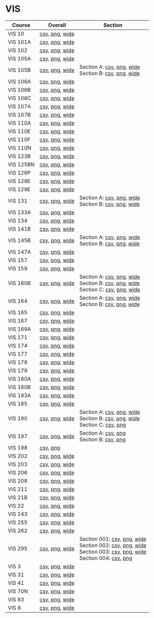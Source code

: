 # VIS

| Course | Overall | Section |
| ------ | ------- | ------- |
| VIS 10 | [csv](https://github.com/UCSD-Historical-Enrollment-Data/2024Spring/blob/main/overall/VIS%2010.csv), [png](https://raw.githubusercontent.com/UCSD-Historical-Enrollment-Data/2024Spring/main/plot_overall/VIS%2010.png), [wide](https://raw.githubusercontent.com/UCSD-Historical-Enrollment-Data/2024Spring/main/plot_overall_wide/VIS%2010.png) |  |
| VIS 101A | [csv](https://github.com/UCSD-Historical-Enrollment-Data/2024Spring/blob/main/overall/VIS%20101A.csv), [png](https://raw.githubusercontent.com/UCSD-Historical-Enrollment-Data/2024Spring/main/plot_overall/VIS%20101A.png), [wide](https://raw.githubusercontent.com/UCSD-Historical-Enrollment-Data/2024Spring/main/plot_overall_wide/VIS%20101A.png) |  |
| VIS 102 | [csv](https://github.com/UCSD-Historical-Enrollment-Data/2024Spring/blob/main/overall/VIS%20102.csv), [png](https://raw.githubusercontent.com/UCSD-Historical-Enrollment-Data/2024Spring/main/plot_overall/VIS%20102.png), [wide](https://raw.githubusercontent.com/UCSD-Historical-Enrollment-Data/2024Spring/main/plot_overall_wide/VIS%20102.png) |  |
| VIS 105A | [csv](https://github.com/UCSD-Historical-Enrollment-Data/2024Spring/blob/main/overall/VIS%20105A.csv), [png](https://raw.githubusercontent.com/UCSD-Historical-Enrollment-Data/2024Spring/main/plot_overall/VIS%20105A.png), [wide](https://raw.githubusercontent.com/UCSD-Historical-Enrollment-Data/2024Spring/main/plot_overall_wide/VIS%20105A.png) |  |
| VIS 105B | [csv](https://github.com/UCSD-Historical-Enrollment-Data/2024Spring/blob/main/overall/VIS%20105B.csv), [png](https://raw.githubusercontent.com/UCSD-Historical-Enrollment-Data/2024Spring/main/plot_overall/VIS%20105B.png), [wide](https://raw.githubusercontent.com/UCSD-Historical-Enrollment-Data/2024Spring/main/plot_overall_wide/VIS%20105B.png) | Section A: [csv](https://github.com/UCSD-Historical-Enrollment-Data/2024Spring/blob/main/section/VIS%20105B_A.csv), [png](https://raw.githubusercontent.com/UCSD-Historical-Enrollment-Data/2024Spring/main/plot_section/VIS%20105B_A.png), [wide](https://raw.githubusercontent.com/UCSD-Historical-Enrollment-Data/2024Spring/main/plot_section_wide/VIS%20105B_A.png)<br>Section B: [csv](https://github.com/UCSD-Historical-Enrollment-Data/2024Spring/blob/main/section/VIS%20105B_B.csv), [png](https://raw.githubusercontent.com/UCSD-Historical-Enrollment-Data/2024Spring/main/plot_section/VIS%20105B_B.png), [wide](https://raw.githubusercontent.com/UCSD-Historical-Enrollment-Data/2024Spring/main/plot_section_wide/VIS%20105B_B.png) |
| VIS 106A | [csv](https://github.com/UCSD-Historical-Enrollment-Data/2024Spring/blob/main/overall/VIS%20106A.csv), [png](https://raw.githubusercontent.com/UCSD-Historical-Enrollment-Data/2024Spring/main/plot_overall/VIS%20106A.png), [wide](https://raw.githubusercontent.com/UCSD-Historical-Enrollment-Data/2024Spring/main/plot_overall_wide/VIS%20106A.png) |  |
| VIS 106B | [csv](https://github.com/UCSD-Historical-Enrollment-Data/2024Spring/blob/main/overall/VIS%20106B.csv), [png](https://raw.githubusercontent.com/UCSD-Historical-Enrollment-Data/2024Spring/main/plot_overall/VIS%20106B.png), [wide](https://raw.githubusercontent.com/UCSD-Historical-Enrollment-Data/2024Spring/main/plot_overall_wide/VIS%20106B.png) |  |
| VIS 106C | [csv](https://github.com/UCSD-Historical-Enrollment-Data/2024Spring/blob/main/overall/VIS%20106C.csv), [png](https://raw.githubusercontent.com/UCSD-Historical-Enrollment-Data/2024Spring/main/plot_overall/VIS%20106C.png), [wide](https://raw.githubusercontent.com/UCSD-Historical-Enrollment-Data/2024Spring/main/plot_overall_wide/VIS%20106C.png) |  |
| VIS 107A | [csv](https://github.com/UCSD-Historical-Enrollment-Data/2024Spring/blob/main/overall/VIS%20107A.csv), [png](https://raw.githubusercontent.com/UCSD-Historical-Enrollment-Data/2024Spring/main/plot_overall/VIS%20107A.png), [wide](https://raw.githubusercontent.com/UCSD-Historical-Enrollment-Data/2024Spring/main/plot_overall_wide/VIS%20107A.png) |  |
| VIS 107B | [csv](https://github.com/UCSD-Historical-Enrollment-Data/2024Spring/blob/main/overall/VIS%20107B.csv), [png](https://raw.githubusercontent.com/UCSD-Historical-Enrollment-Data/2024Spring/main/plot_overall/VIS%20107B.png), [wide](https://raw.githubusercontent.com/UCSD-Historical-Enrollment-Data/2024Spring/main/plot_overall_wide/VIS%20107B.png) |  |
| VIS 110A | [csv](https://github.com/UCSD-Historical-Enrollment-Data/2024Spring/blob/main/overall/VIS%20110A.csv), [png](https://raw.githubusercontent.com/UCSD-Historical-Enrollment-Data/2024Spring/main/plot_overall/VIS%20110A.png), [wide](https://raw.githubusercontent.com/UCSD-Historical-Enrollment-Data/2024Spring/main/plot_overall_wide/VIS%20110A.png) |  |
| VIS 110E | [csv](https://github.com/UCSD-Historical-Enrollment-Data/2024Spring/blob/main/overall/VIS%20110E.csv), [png](https://raw.githubusercontent.com/UCSD-Historical-Enrollment-Data/2024Spring/main/plot_overall/VIS%20110E.png), [wide](https://raw.githubusercontent.com/UCSD-Historical-Enrollment-Data/2024Spring/main/plot_overall_wide/VIS%20110E.png) |  |
| VIS 110F | [csv](https://github.com/UCSD-Historical-Enrollment-Data/2024Spring/blob/main/overall/VIS%20110F.csv), [png](https://raw.githubusercontent.com/UCSD-Historical-Enrollment-Data/2024Spring/main/plot_overall/VIS%20110F.png), [wide](https://raw.githubusercontent.com/UCSD-Historical-Enrollment-Data/2024Spring/main/plot_overall_wide/VIS%20110F.png) |  |
| VIS 110N | [csv](https://github.com/UCSD-Historical-Enrollment-Data/2024Spring/blob/main/overall/VIS%20110N.csv), [png](https://raw.githubusercontent.com/UCSD-Historical-Enrollment-Data/2024Spring/main/plot_overall/VIS%20110N.png), [wide](https://raw.githubusercontent.com/UCSD-Historical-Enrollment-Data/2024Spring/main/plot_overall_wide/VIS%20110N.png) |  |
| VIS 123B | [csv](https://github.com/UCSD-Historical-Enrollment-Data/2024Spring/blob/main/overall/VIS%20123B.csv), [png](https://raw.githubusercontent.com/UCSD-Historical-Enrollment-Data/2024Spring/main/plot_overall/VIS%20123B.png), [wide](https://raw.githubusercontent.com/UCSD-Historical-Enrollment-Data/2024Spring/main/plot_overall_wide/VIS%20123B.png) |  |
| VIS 125BN | [csv](https://github.com/UCSD-Historical-Enrollment-Data/2024Spring/blob/main/overall/VIS%20125BN.csv), [png](https://raw.githubusercontent.com/UCSD-Historical-Enrollment-Data/2024Spring/main/plot_overall/VIS%20125BN.png), [wide](https://raw.githubusercontent.com/UCSD-Historical-Enrollment-Data/2024Spring/main/plot_overall_wide/VIS%20125BN.png) |  |
| VIS 126P | [csv](https://github.com/UCSD-Historical-Enrollment-Data/2024Spring/blob/main/overall/VIS%20126P.csv), [png](https://raw.githubusercontent.com/UCSD-Historical-Enrollment-Data/2024Spring/main/plot_overall/VIS%20126P.png), [wide](https://raw.githubusercontent.com/UCSD-Historical-Enrollment-Data/2024Spring/main/plot_overall_wide/VIS%20126P.png) |  |
| VIS 128E | [csv](https://github.com/UCSD-Historical-Enrollment-Data/2024Spring/blob/main/overall/VIS%20128E.csv), [png](https://raw.githubusercontent.com/UCSD-Historical-Enrollment-Data/2024Spring/main/plot_overall/VIS%20128E.png), [wide](https://raw.githubusercontent.com/UCSD-Historical-Enrollment-Data/2024Spring/main/plot_overall_wide/VIS%20128E.png) |  |
| VIS 129E | [csv](https://github.com/UCSD-Historical-Enrollment-Data/2024Spring/blob/main/overall/VIS%20129E.csv), [png](https://raw.githubusercontent.com/UCSD-Historical-Enrollment-Data/2024Spring/main/plot_overall/VIS%20129E.png), [wide](https://raw.githubusercontent.com/UCSD-Historical-Enrollment-Data/2024Spring/main/plot_overall_wide/VIS%20129E.png) |  |
| VIS 131 | [csv](https://github.com/UCSD-Historical-Enrollment-Data/2024Spring/blob/main/overall/VIS%20131.csv), [png](https://raw.githubusercontent.com/UCSD-Historical-Enrollment-Data/2024Spring/main/plot_overall/VIS%20131.png), [wide](https://raw.githubusercontent.com/UCSD-Historical-Enrollment-Data/2024Spring/main/plot_overall_wide/VIS%20131.png) | Section A: [csv](https://github.com/UCSD-Historical-Enrollment-Data/2024Spring/blob/main/section/VIS%20131_A.csv), [png](https://raw.githubusercontent.com/UCSD-Historical-Enrollment-Data/2024Spring/main/plot_section/VIS%20131_A.png), [wide](https://raw.githubusercontent.com/UCSD-Historical-Enrollment-Data/2024Spring/main/plot_section_wide/VIS%20131_A.png)<br>Section B: [csv](https://github.com/UCSD-Historical-Enrollment-Data/2024Spring/blob/main/section/VIS%20131_B.csv), [png](https://raw.githubusercontent.com/UCSD-Historical-Enrollment-Data/2024Spring/main/plot_section/VIS%20131_B.png), [wide](https://raw.githubusercontent.com/UCSD-Historical-Enrollment-Data/2024Spring/main/plot_section_wide/VIS%20131_B.png) |
| VIS 133A | [csv](https://github.com/UCSD-Historical-Enrollment-Data/2024Spring/blob/main/overall/VIS%20133A.csv), [png](https://raw.githubusercontent.com/UCSD-Historical-Enrollment-Data/2024Spring/main/plot_overall/VIS%20133A.png), [wide](https://raw.githubusercontent.com/UCSD-Historical-Enrollment-Data/2024Spring/main/plot_overall_wide/VIS%20133A.png) |  |
| VIS 134 | [csv](https://github.com/UCSD-Historical-Enrollment-Data/2024Spring/blob/main/overall/VIS%20134.csv), [png](https://raw.githubusercontent.com/UCSD-Historical-Enrollment-Data/2024Spring/main/plot_overall/VIS%20134.png), [wide](https://raw.githubusercontent.com/UCSD-Historical-Enrollment-Data/2024Spring/main/plot_overall_wide/VIS%20134.png) |  |
| VIS 141B | [csv](https://github.com/UCSD-Historical-Enrollment-Data/2024Spring/blob/main/overall/VIS%20141B.csv), [png](https://raw.githubusercontent.com/UCSD-Historical-Enrollment-Data/2024Spring/main/plot_overall/VIS%20141B.png), [wide](https://raw.githubusercontent.com/UCSD-Historical-Enrollment-Data/2024Spring/main/plot_overall_wide/VIS%20141B.png) |  |
| VIS 145B | [csv](https://github.com/UCSD-Historical-Enrollment-Data/2024Spring/blob/main/overall/VIS%20145B.csv), [png](https://raw.githubusercontent.com/UCSD-Historical-Enrollment-Data/2024Spring/main/plot_overall/VIS%20145B.png), [wide](https://raw.githubusercontent.com/UCSD-Historical-Enrollment-Data/2024Spring/main/plot_overall_wide/VIS%20145B.png) | Section A: [csv](https://github.com/UCSD-Historical-Enrollment-Data/2024Spring/blob/main/section/VIS%20145B_A.csv), [png](https://raw.githubusercontent.com/UCSD-Historical-Enrollment-Data/2024Spring/main/plot_section/VIS%20145B_A.png), [wide](https://raw.githubusercontent.com/UCSD-Historical-Enrollment-Data/2024Spring/main/plot_section_wide/VIS%20145B_A.png)<br>Section B: [csv](https://github.com/UCSD-Historical-Enrollment-Data/2024Spring/blob/main/section/VIS%20145B_B.csv), [png](https://raw.githubusercontent.com/UCSD-Historical-Enrollment-Data/2024Spring/main/plot_section/VIS%20145B_B.png), [wide](https://raw.githubusercontent.com/UCSD-Historical-Enrollment-Data/2024Spring/main/plot_section_wide/VIS%20145B_B.png) |
| VIS 147A | [csv](https://github.com/UCSD-Historical-Enrollment-Data/2024Spring/blob/main/overall/VIS%20147A.csv), [png](https://raw.githubusercontent.com/UCSD-Historical-Enrollment-Data/2024Spring/main/plot_overall/VIS%20147A.png), [wide](https://raw.githubusercontent.com/UCSD-Historical-Enrollment-Data/2024Spring/main/plot_overall_wide/VIS%20147A.png) |  |
| VIS 157 | [csv](https://github.com/UCSD-Historical-Enrollment-Data/2024Spring/blob/main/overall/VIS%20157.csv), [png](https://raw.githubusercontent.com/UCSD-Historical-Enrollment-Data/2024Spring/main/plot_overall/VIS%20157.png), [wide](https://raw.githubusercontent.com/UCSD-Historical-Enrollment-Data/2024Spring/main/plot_overall_wide/VIS%20157.png) |  |
| VIS 159 | [csv](https://github.com/UCSD-Historical-Enrollment-Data/2024Spring/blob/main/overall/VIS%20159.csv), [png](https://raw.githubusercontent.com/UCSD-Historical-Enrollment-Data/2024Spring/main/plot_overall/VIS%20159.png), [wide](https://raw.githubusercontent.com/UCSD-Historical-Enrollment-Data/2024Spring/main/plot_overall_wide/VIS%20159.png) |  |
| VIS 160B | [csv](https://github.com/UCSD-Historical-Enrollment-Data/2024Spring/blob/main/overall/VIS%20160B.csv), [png](https://raw.githubusercontent.com/UCSD-Historical-Enrollment-Data/2024Spring/main/plot_overall/VIS%20160B.png), [wide](https://raw.githubusercontent.com/UCSD-Historical-Enrollment-Data/2024Spring/main/plot_overall_wide/VIS%20160B.png) | Section A: [csv](https://github.com/UCSD-Historical-Enrollment-Data/2024Spring/blob/main/section/VIS%20160B_A.csv), [png](https://raw.githubusercontent.com/UCSD-Historical-Enrollment-Data/2024Spring/main/plot_section/VIS%20160B_A.png), [wide](https://raw.githubusercontent.com/UCSD-Historical-Enrollment-Data/2024Spring/main/plot_section_wide/VIS%20160B_A.png)<br>Section B: [csv](https://github.com/UCSD-Historical-Enrollment-Data/2024Spring/blob/main/section/VIS%20160B_B.csv), [png](https://raw.githubusercontent.com/UCSD-Historical-Enrollment-Data/2024Spring/main/plot_section/VIS%20160B_B.png), [wide](https://raw.githubusercontent.com/UCSD-Historical-Enrollment-Data/2024Spring/main/plot_section_wide/VIS%20160B_B.png)<br>Section C: [csv](https://github.com/UCSD-Historical-Enrollment-Data/2024Spring/blob/main/section/VIS%20160B_C.csv), [png](https://raw.githubusercontent.com/UCSD-Historical-Enrollment-Data/2024Spring/main/plot_section/VIS%20160B_C.png), [wide](https://raw.githubusercontent.com/UCSD-Historical-Enrollment-Data/2024Spring/main/plot_section_wide/VIS%20160B_C.png) |
| VIS 164 | [csv](https://github.com/UCSD-Historical-Enrollment-Data/2024Spring/blob/main/overall/VIS%20164.csv), [png](https://raw.githubusercontent.com/UCSD-Historical-Enrollment-Data/2024Spring/main/plot_overall/VIS%20164.png), [wide](https://raw.githubusercontent.com/UCSD-Historical-Enrollment-Data/2024Spring/main/plot_overall_wide/VIS%20164.png) | Section A: [csv](https://github.com/UCSD-Historical-Enrollment-Data/2024Spring/blob/main/section/VIS%20164_A.csv), [png](https://raw.githubusercontent.com/UCSD-Historical-Enrollment-Data/2024Spring/main/plot_section/VIS%20164_A.png), [wide](https://raw.githubusercontent.com/UCSD-Historical-Enrollment-Data/2024Spring/main/plot_section_wide/VIS%20164_A.png)<br>Section B: [csv](https://github.com/UCSD-Historical-Enrollment-Data/2024Spring/blob/main/section/VIS%20164_B.csv), [png](https://raw.githubusercontent.com/UCSD-Historical-Enrollment-Data/2024Spring/main/plot_section/VIS%20164_B.png), [wide](https://raw.githubusercontent.com/UCSD-Historical-Enrollment-Data/2024Spring/main/plot_section_wide/VIS%20164_B.png) |
| VIS 165 | [csv](https://github.com/UCSD-Historical-Enrollment-Data/2024Spring/blob/main/overall/VIS%20165.csv), [png](https://raw.githubusercontent.com/UCSD-Historical-Enrollment-Data/2024Spring/main/plot_overall/VIS%20165.png), [wide](https://raw.githubusercontent.com/UCSD-Historical-Enrollment-Data/2024Spring/main/plot_overall_wide/VIS%20165.png) |  |
| VIS 167 | [csv](https://github.com/UCSD-Historical-Enrollment-Data/2024Spring/blob/main/overall/VIS%20167.csv), [png](https://raw.githubusercontent.com/UCSD-Historical-Enrollment-Data/2024Spring/main/plot_overall/VIS%20167.png), [wide](https://raw.githubusercontent.com/UCSD-Historical-Enrollment-Data/2024Spring/main/plot_overall_wide/VIS%20167.png) |  |
| VIS 169A | [csv](https://github.com/UCSD-Historical-Enrollment-Data/2024Spring/blob/main/overall/VIS%20169A.csv), [png](https://raw.githubusercontent.com/UCSD-Historical-Enrollment-Data/2024Spring/main/plot_overall/VIS%20169A.png), [wide](https://raw.githubusercontent.com/UCSD-Historical-Enrollment-Data/2024Spring/main/plot_overall_wide/VIS%20169A.png) |  |
| VIS 171 | [csv](https://github.com/UCSD-Historical-Enrollment-Data/2024Spring/blob/main/overall/VIS%20171.csv), [png](https://raw.githubusercontent.com/UCSD-Historical-Enrollment-Data/2024Spring/main/plot_overall/VIS%20171.png), [wide](https://raw.githubusercontent.com/UCSD-Historical-Enrollment-Data/2024Spring/main/plot_overall_wide/VIS%20171.png) |  |
| VIS 174 | [csv](https://github.com/UCSD-Historical-Enrollment-Data/2024Spring/blob/main/overall/VIS%20174.csv), [png](https://raw.githubusercontent.com/UCSD-Historical-Enrollment-Data/2024Spring/main/plot_overall/VIS%20174.png), [wide](https://raw.githubusercontent.com/UCSD-Historical-Enrollment-Data/2024Spring/main/plot_overall_wide/VIS%20174.png) |  |
| VIS 177 | [csv](https://github.com/UCSD-Historical-Enrollment-Data/2024Spring/blob/main/overall/VIS%20177.csv), [png](https://raw.githubusercontent.com/UCSD-Historical-Enrollment-Data/2024Spring/main/plot_overall/VIS%20177.png), [wide](https://raw.githubusercontent.com/UCSD-Historical-Enrollment-Data/2024Spring/main/plot_overall_wide/VIS%20177.png) |  |
| VIS 178 | [csv](https://github.com/UCSD-Historical-Enrollment-Data/2024Spring/blob/main/overall/VIS%20178.csv), [png](https://raw.githubusercontent.com/UCSD-Historical-Enrollment-Data/2024Spring/main/plot_overall/VIS%20178.png), [wide](https://raw.githubusercontent.com/UCSD-Historical-Enrollment-Data/2024Spring/main/plot_overall_wide/VIS%20178.png) |  |
| VIS 179 | [csv](https://github.com/UCSD-Historical-Enrollment-Data/2024Spring/blob/main/overall/VIS%20179.csv), [png](https://raw.githubusercontent.com/UCSD-Historical-Enrollment-Data/2024Spring/main/plot_overall/VIS%20179.png), [wide](https://raw.githubusercontent.com/UCSD-Historical-Enrollment-Data/2024Spring/main/plot_overall_wide/VIS%20179.png) |  |
| VIS 180A | [csv](https://github.com/UCSD-Historical-Enrollment-Data/2024Spring/blob/main/overall/VIS%20180A.csv), [png](https://raw.githubusercontent.com/UCSD-Historical-Enrollment-Data/2024Spring/main/plot_overall/VIS%20180A.png), [wide](https://raw.githubusercontent.com/UCSD-Historical-Enrollment-Data/2024Spring/main/plot_overall_wide/VIS%20180A.png) |  |
| VIS 180B | [csv](https://github.com/UCSD-Historical-Enrollment-Data/2024Spring/blob/main/overall/VIS%20180B.csv), [png](https://raw.githubusercontent.com/UCSD-Historical-Enrollment-Data/2024Spring/main/plot_overall/VIS%20180B.png), [wide](https://raw.githubusercontent.com/UCSD-Historical-Enrollment-Data/2024Spring/main/plot_overall_wide/VIS%20180B.png) |  |
| VIS 183A | [csv](https://github.com/UCSD-Historical-Enrollment-Data/2024Spring/blob/main/overall/VIS%20183A.csv), [png](https://raw.githubusercontent.com/UCSD-Historical-Enrollment-Data/2024Spring/main/plot_overall/VIS%20183A.png), [wide](https://raw.githubusercontent.com/UCSD-Historical-Enrollment-Data/2024Spring/main/plot_overall_wide/VIS%20183A.png) |  |
| VIS 185 | [csv](https://github.com/UCSD-Historical-Enrollment-Data/2024Spring/blob/main/overall/VIS%20185.csv), [png](https://raw.githubusercontent.com/UCSD-Historical-Enrollment-Data/2024Spring/main/plot_overall/VIS%20185.png), [wide](https://raw.githubusercontent.com/UCSD-Historical-Enrollment-Data/2024Spring/main/plot_overall_wide/VIS%20185.png) |  |
| VIS 190 | [csv](https://github.com/UCSD-Historical-Enrollment-Data/2024Spring/blob/main/overall/VIS%20190.csv), [png](https://raw.githubusercontent.com/UCSD-Historical-Enrollment-Data/2024Spring/main/plot_overall/VIS%20190.png), [wide](https://raw.githubusercontent.com/UCSD-Historical-Enrollment-Data/2024Spring/main/plot_overall_wide/VIS%20190.png) | Section A: [csv](https://github.com/UCSD-Historical-Enrollment-Data/2024Spring/blob/main/section/VIS%20190_A.csv), [png](https://raw.githubusercontent.com/UCSD-Historical-Enrollment-Data/2024Spring/main/plot_section/VIS%20190_A.png), [wide](https://raw.githubusercontent.com/UCSD-Historical-Enrollment-Data/2024Spring/main/plot_section_wide/VIS%20190_A.png)<br>Section B: [csv](https://github.com/UCSD-Historical-Enrollment-Data/2024Spring/blob/main/section/VIS%20190_B.csv), [png](https://raw.githubusercontent.com/UCSD-Historical-Enrollment-Data/2024Spring/main/plot_section/VIS%20190_B.png), [wide](https://raw.githubusercontent.com/UCSD-Historical-Enrollment-Data/2024Spring/main/plot_section_wide/VIS%20190_B.png)<br>Section C: [csv](https://github.com/UCSD-Historical-Enrollment-Data/2024Spring/blob/main/section/VIS%20190_C.csv), [png](https://raw.githubusercontent.com/UCSD-Historical-Enrollment-Data/2024Spring/main/plot_section/VIS%20190_C.png) |
| VIS 197 | [csv](https://github.com/UCSD-Historical-Enrollment-Data/2024Spring/blob/main/overall/VIS%20197.csv), [png](https://raw.githubusercontent.com/UCSD-Historical-Enrollment-Data/2024Spring/main/plot_overall/VIS%20197.png), [wide](https://raw.githubusercontent.com/UCSD-Historical-Enrollment-Data/2024Spring/main/plot_overall_wide/VIS%20197.png) | Section A: [csv](https://github.com/UCSD-Historical-Enrollment-Data/2024Spring/blob/main/section/VIS%20197_A.csv), [png](https://raw.githubusercontent.com/UCSD-Historical-Enrollment-Data/2024Spring/main/plot_section/VIS%20197_A.png)<br>Section B: [csv](https://github.com/UCSD-Historical-Enrollment-Data/2024Spring/blob/main/section/VIS%20197_B.csv), [png](https://raw.githubusercontent.com/UCSD-Historical-Enrollment-Data/2024Spring/main/plot_section/VIS%20197_B.png) |
| VIS 198 | [csv](https://github.com/UCSD-Historical-Enrollment-Data/2024Spring/blob/main/overall/VIS%20198.csv), [png](https://raw.githubusercontent.com/UCSD-Historical-Enrollment-Data/2024Spring/main/plot_overall/VIS%20198.png) |  |
| VIS 202 | [csv](https://github.com/UCSD-Historical-Enrollment-Data/2024Spring/blob/main/overall/VIS%20202.csv), [png](https://raw.githubusercontent.com/UCSD-Historical-Enrollment-Data/2024Spring/main/plot_overall/VIS%20202.png), [wide](https://raw.githubusercontent.com/UCSD-Historical-Enrollment-Data/2024Spring/main/plot_overall_wide/VIS%20202.png) |  |
| VIS 203 | [csv](https://github.com/UCSD-Historical-Enrollment-Data/2024Spring/blob/main/overall/VIS%20203.csv), [png](https://raw.githubusercontent.com/UCSD-Historical-Enrollment-Data/2024Spring/main/plot_overall/VIS%20203.png), [wide](https://raw.githubusercontent.com/UCSD-Historical-Enrollment-Data/2024Spring/main/plot_overall_wide/VIS%20203.png) |  |
| VIS 206 | [csv](https://github.com/UCSD-Historical-Enrollment-Data/2024Spring/blob/main/overall/VIS%20206.csv), [png](https://raw.githubusercontent.com/UCSD-Historical-Enrollment-Data/2024Spring/main/plot_overall/VIS%20206.png), [wide](https://raw.githubusercontent.com/UCSD-Historical-Enrollment-Data/2024Spring/main/plot_overall_wide/VIS%20206.png) |  |
| VIS 208 | [csv](https://github.com/UCSD-Historical-Enrollment-Data/2024Spring/blob/main/overall/VIS%20208.csv), [png](https://raw.githubusercontent.com/UCSD-Historical-Enrollment-Data/2024Spring/main/plot_overall/VIS%20208.png), [wide](https://raw.githubusercontent.com/UCSD-Historical-Enrollment-Data/2024Spring/main/plot_overall_wide/VIS%20208.png) |  |
| VIS 211 | [csv](https://github.com/UCSD-Historical-Enrollment-Data/2024Spring/blob/main/overall/VIS%20211.csv), [png](https://raw.githubusercontent.com/UCSD-Historical-Enrollment-Data/2024Spring/main/plot_overall/VIS%20211.png), [wide](https://raw.githubusercontent.com/UCSD-Historical-Enrollment-Data/2024Spring/main/plot_overall_wide/VIS%20211.png) |  |
| VIS 21B | [csv](https://github.com/UCSD-Historical-Enrollment-Data/2024Spring/blob/main/overall/VIS%2021B.csv), [png](https://raw.githubusercontent.com/UCSD-Historical-Enrollment-Data/2024Spring/main/plot_overall/VIS%2021B.png), [wide](https://raw.githubusercontent.com/UCSD-Historical-Enrollment-Data/2024Spring/main/plot_overall_wide/VIS%2021B.png) |  |
| VIS 22 | [csv](https://github.com/UCSD-Historical-Enrollment-Data/2024Spring/blob/main/overall/VIS%2022.csv), [png](https://raw.githubusercontent.com/UCSD-Historical-Enrollment-Data/2024Spring/main/plot_overall/VIS%2022.png), [wide](https://raw.githubusercontent.com/UCSD-Historical-Enrollment-Data/2024Spring/main/plot_overall_wide/VIS%2022.png) |  |
| VIS 243 | [csv](https://github.com/UCSD-Historical-Enrollment-Data/2024Spring/blob/main/overall/VIS%20243.csv), [png](https://raw.githubusercontent.com/UCSD-Historical-Enrollment-Data/2024Spring/main/plot_overall/VIS%20243.png), [wide](https://raw.githubusercontent.com/UCSD-Historical-Enrollment-Data/2024Spring/main/plot_overall_wide/VIS%20243.png) |  |
| VIS 255 | [csv](https://github.com/UCSD-Historical-Enrollment-Data/2024Spring/blob/main/overall/VIS%20255.csv), [png](https://raw.githubusercontent.com/UCSD-Historical-Enrollment-Data/2024Spring/main/plot_overall/VIS%20255.png), [wide](https://raw.githubusercontent.com/UCSD-Historical-Enrollment-Data/2024Spring/main/plot_overall_wide/VIS%20255.png) |  |
| VIS 262 | [csv](https://github.com/UCSD-Historical-Enrollment-Data/2024Spring/blob/main/overall/VIS%20262.csv), [png](https://raw.githubusercontent.com/UCSD-Historical-Enrollment-Data/2024Spring/main/plot_overall/VIS%20262.png), [wide](https://raw.githubusercontent.com/UCSD-Historical-Enrollment-Data/2024Spring/main/plot_overall_wide/VIS%20262.png) |  |
| VIS 295 | [csv](https://github.com/UCSD-Historical-Enrollment-Data/2024Spring/blob/main/overall/VIS%20295.csv), [png](https://raw.githubusercontent.com/UCSD-Historical-Enrollment-Data/2024Spring/main/plot_overall/VIS%20295.png), [wide](https://raw.githubusercontent.com/UCSD-Historical-Enrollment-Data/2024Spring/main/plot_overall_wide/VIS%20295.png) | Section 001: [csv](https://github.com/UCSD-Historical-Enrollment-Data/2024Spring/blob/main/section/VIS%20295_001.csv), [png](https://raw.githubusercontent.com/UCSD-Historical-Enrollment-Data/2024Spring/main/plot_section/VIS%20295_001.png), [wide](https://raw.githubusercontent.com/UCSD-Historical-Enrollment-Data/2024Spring/main/plot_section_wide/VIS%20295_001.png)<br>Section 002: [csv](https://github.com/UCSD-Historical-Enrollment-Data/2024Spring/blob/main/section/VIS%20295_002.csv), [png](https://raw.githubusercontent.com/UCSD-Historical-Enrollment-Data/2024Spring/main/plot_section/VIS%20295_002.png), [wide](https://raw.githubusercontent.com/UCSD-Historical-Enrollment-Data/2024Spring/main/plot_section_wide/VIS%20295_002.png)<br>Section 003: [csv](https://github.com/UCSD-Historical-Enrollment-Data/2024Spring/blob/main/section/VIS%20295_003.csv), [png](https://raw.githubusercontent.com/UCSD-Historical-Enrollment-Data/2024Spring/main/plot_section/VIS%20295_003.png), [wide](https://raw.githubusercontent.com/UCSD-Historical-Enrollment-Data/2024Spring/main/plot_section_wide/VIS%20295_003.png)<br>Section 004: [csv](https://github.com/UCSD-Historical-Enrollment-Data/2024Spring/blob/main/section/VIS%20295_004.csv), [png](https://raw.githubusercontent.com/UCSD-Historical-Enrollment-Data/2024Spring/main/plot_section/VIS%20295_004.png) |
| VIS 3 | [csv](https://github.com/UCSD-Historical-Enrollment-Data/2024Spring/blob/main/overall/VIS%203.csv), [png](https://raw.githubusercontent.com/UCSD-Historical-Enrollment-Data/2024Spring/main/plot_overall/VIS%203.png), [wide](https://raw.githubusercontent.com/UCSD-Historical-Enrollment-Data/2024Spring/main/plot_overall_wide/VIS%203.png) |  |
| VIS 31 | [csv](https://github.com/UCSD-Historical-Enrollment-Data/2024Spring/blob/main/overall/VIS%2031.csv), [png](https://raw.githubusercontent.com/UCSD-Historical-Enrollment-Data/2024Spring/main/plot_overall/VIS%2031.png), [wide](https://raw.githubusercontent.com/UCSD-Historical-Enrollment-Data/2024Spring/main/plot_overall_wide/VIS%2031.png) |  |
| VIS 41 | [csv](https://github.com/UCSD-Historical-Enrollment-Data/2024Spring/blob/main/overall/VIS%2041.csv), [png](https://raw.githubusercontent.com/UCSD-Historical-Enrollment-Data/2024Spring/main/plot_overall/VIS%2041.png), [wide](https://raw.githubusercontent.com/UCSD-Historical-Enrollment-Data/2024Spring/main/plot_overall_wide/VIS%2041.png) |  |
| VIS 70N | [csv](https://github.com/UCSD-Historical-Enrollment-Data/2024Spring/blob/main/overall/VIS%2070N.csv), [png](https://raw.githubusercontent.com/UCSD-Historical-Enrollment-Data/2024Spring/main/plot_overall/VIS%2070N.png), [wide](https://raw.githubusercontent.com/UCSD-Historical-Enrollment-Data/2024Spring/main/plot_overall_wide/VIS%2070N.png) |  |
| VIS 83 | [csv](https://github.com/UCSD-Historical-Enrollment-Data/2024Spring/blob/main/overall/VIS%2083.csv), [png](https://raw.githubusercontent.com/UCSD-Historical-Enrollment-Data/2024Spring/main/plot_overall/VIS%2083.png), [wide](https://raw.githubusercontent.com/UCSD-Historical-Enrollment-Data/2024Spring/main/plot_overall_wide/VIS%2083.png) |  |
| VIS 9 | [csv](https://github.com/UCSD-Historical-Enrollment-Data/2024Spring/blob/main/overall/VIS%209.csv), [png](https://raw.githubusercontent.com/UCSD-Historical-Enrollment-Data/2024Spring/main/plot_overall/VIS%209.png), [wide](https://raw.githubusercontent.com/UCSD-Historical-Enrollment-Data/2024Spring/main/plot_overall_wide/VIS%209.png) |  |
